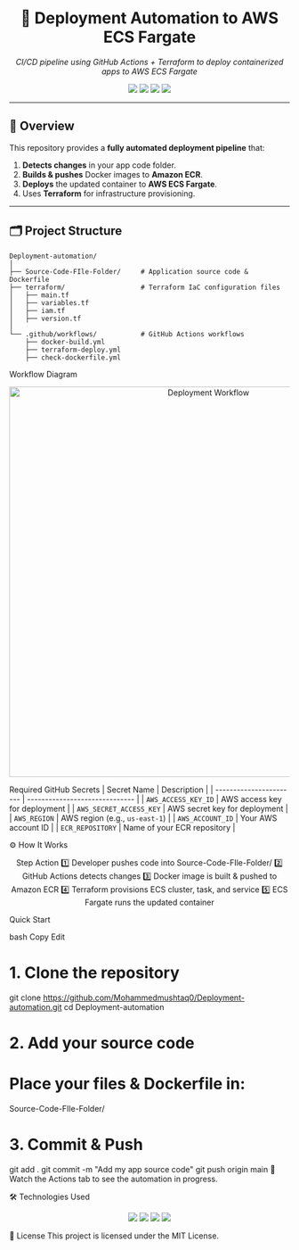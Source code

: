 <h1 align="center">🚀 Deployment Automation to AWS ECS Fargate</h1>

<p align="center">
  <em>CI/CD pipeline using GitHub Actions + Terraform to deploy containerized apps to AWS ECS Fargate</em>
</p>

<p align="center">
  <img src="https://img.shields.io/badge/AWS-ECS%20Fargate-orange?style=for-the-badge&logo=amazon-aws" />
  <img src="https://img.shields.io/badge/IaC-Terraform-purple?style=for-the-badge&logo=terraform" />
  <img src="https://img.shields.io/badge/CI%2FCD-GitHub%20Actions-blue?style=for-the-badge&logo=github-actions" />
  <img src="https://img.shields.io/badge/Docker-Ready-blue?style=for-the-badge&logo=docker" />
</p>

---

## 📌 Overview

This repository provides a **fully automated deployment pipeline** that:

1. **Detects changes** in your app code folder.
2. **Builds & pushes** Docker images to **Amazon ECR**.
3. **Deploys** the updated container to **AWS ECS Fargate**.
4. Uses **Terraform** for infrastructure provisioning.

---

## 🗂 Project Structure

```plaintext
Deployment-automation/
│
├── Source-Code-FIle-Folder/     # Application source code & Dockerfile
├── terraform/                   # Terraform IaC configuration files
│   ├── main.tf
│   ├── variables.tf
│   ├── iam.tf
│   ├── version.tf
│
└── .github/workflows/           # GitHub Actions workflows
    ├── docker-build.yml
    ├── terraform-deploy.yml
    ├── check-dockerfile.yml
```
Workflow Diagram
<p align="center"> <img src="" alt="Deployment Workflow" width="700"/> </p>

 Required GitHub Secrets
| Secret Name             | Description                    |
| ----------------------- | ------------------------------ |
| `AWS_ACCESS_KEY_ID`     | AWS access key for deployment  |
| `AWS_SECRET_ACCESS_KEY` | AWS secret key for deployment  |
| `AWS_REGION`            | AWS region (e.g., `us-east-1`) |
| `AWS_ACCOUNT_ID`        | Your AWS account ID            |
| `ECR_REPOSITORY`        | Name of your ECR repository    |

⚙️ How It Works
<div align="center">
Step	Action
1️⃣	Developer pushes code into Source-Code-FIle-Folder/
2️⃣	GitHub Actions detects changes
3️⃣	Docker image is built & pushed to Amazon ECR
4️⃣	Terraform provisions ECS cluster, task, and service
5️⃣	ECS Fargate runs the updated container

</div>

 Quick Start
 
bash
Copy
Edit
# 1. Clone the repository
git clone https://github.com/Mohammedmushtaq0/Deployment-automation.git
cd Deployment-automation

# 2. Add your source code
# Place your files & Dockerfile in:
Source-Code-FIle-Folder/

# 3. Commit & Push
git add .
git commit -m "Add my app source code"
git push origin main
📌 Watch the Actions tab to see the automation in progress.

🛠 Technologies Used
<p align="center"> <img src="https://img.shields.io/badge/AWS-ECS%20Fargate-orange?style=for-the-badge&logo=amazon-aws" /> <img src="https://img.shields.io/badge/Terraform-IaC-purple?style=for-the-badge&logo=terraform" /> <img src="https://img.shields.io/badge/GitHub%20Actions-CI%2FCD-blue?style=for-the-badge&logo=github-actions" /> <img src="https://img.shields.io/badge/Docker-Containerization-blue?style=for-the-badge&logo=docker" /> </p>

📄 License
This project is licensed under the MIT License.

